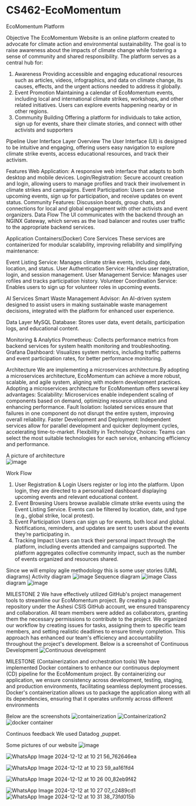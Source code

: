 # CS462-EcoMomentum

EcoMomentum Platform

Objective
The EcoMomentum Website is an online platform created to advocate for climate action and environmental sustainability. The goal is to raise awareness about the impacts of climate change while fostering a sense of community and shared responsibility. The platform serves as a central hub for:

1. Awareness
Providing accessible and engaging educational resources such as articles, videos, infographics, and data on climate change, its causes, effects, and the urgent actions needed to address it globally.
2. Event Promotion
Maintaining a calendar of EcoMomentum events, including local and international climate strikes, workshops, and other related initiatives. Users can explore events happening nearby or in other regions.
3. Community Building
Offering a platform for individuals to take action, sign up for events, share their climate stories, and connect with other activists and supporters

Pipeline
User Interface Layer
Overview
The User Interface (UI) is designed to be intuitive and engaging, offering users easy navigation to explore climate strike events, access educational resources, and track their activism.

Features
Web Application: A responsive web interface that adapts to both desktop and mobile devices.
Login/Registration: Secure account creation and login, allowing users to manage profiles and track their involvement in climate strikes and campaigns.
Event Participation: Users can browse upcoming events, sign up for participation, and receive updates on event status.
Community Features: Discussion boards, group chats, and connections for local and global engagement with other activists and event organizers.
Data Flow
The UI communicates with the backend through an NGINX Gateway, which serves as the load balancer and routes user traffic to the appropriate backend services.


Application Containers(Docker)
Core Services
These services are containerized for modular scalability, improving reliability and simplifying maintenance:

Event Listing Service: Manages climate strike events, including date, location, and status.
User Authentication Service: Handles user registration, login, and session management.
User Management Service: Manages user rofiles and tracks participation history.
Volunteer Coordination Service: Enables users to sign up for volunteer roles in upcoming events.

AI Services
Smart Waste Management Advisor: An AI-driven system designed to assist users in making sustainable waste management decisions, integrated with the platform for enhanced user experience.

Data Layer
MySQL Database: Stores user data, event details, participation logs, and educational content.

Monitoring & Analytics
Prometheus: Collects performance metrics from backend services for system health monitoring and troubleshooting.
Grafana Dashboard: Visualizes system metrics, including traffic patterns and event participation rates, for better performance monitoring.

Architecture 
We are implementing a microservices architecture.By adopting a microservices architecture, EcoMomentum can achieve a more robust, scalable, and agile system, aligning with modern development practices.
Adopting a microservices architecture for EcoMomentum offers several key advantages:
Scalability: Microservices enable independent scaling of components based on demand, optimizing resource utilization and enhancing performance.
Fault Isolation: Isolated services ensure that failures in one component do not disrupt the entire system, improving overall reliability.
Faster Development and Deployment: Independent services allow for parallel development and quicker deployment cycles, accelerating time-to-market.
Flexibility in Technology Choices: Teams can select the most suitable technologies for each service, enhancing efficiency and performance.

A picture of architecture  
![image](https://github.com/user-attachments/assets/a1dabe68-6dd6-450a-9a7c-7c7ab8aadc28)

Work Flow 
1. User Registration & Login
Users register or log into the platform.
Upon login, they are directed to a personalized dashboard displaying upcoming events and relevant educational content.
2. Event Browsing
Users browse available climate strike events using the Event Listing Service.
Events can be filtered by location, date, and type (e.g., global strike, local protest).
3. Event Participation
Users can sign up for events, both local and global.
Notifications, reminders, and updates are sent to users about the events they’re participating in.
4. Tracking Impact
Users can track their personal impact through the platform, including events attended and campaigns supported.
The platform aggregates collective community impact, such as the number of events organized and resources shared.


Since we will employ agile methodology this is some user stories (UML diagrams)
Activity diagram 
![image](https://github.com/user-attachments/assets/29c28c0b-8dae-4ea8-9f9f-b108a9512c61)
Sequence diagram
![image](https://github.com/user-attachments/assets/bd113415-791b-4d97-9df2-c78c1c78279d)
Class diagram 
![image](https://github.com/user-attachments/assets/d33cea47-7d94-46d9-9e80-f30f617a8718)


MILESTONE 2 
We have effectively utilized GitHub's project management tools to streamline our EcoMomentum project. By creating a public repository under the Ashesi CSIS GitHub account, we ensured transparency and collaboration. All team members were added as collaborators, granting them the necessary permissions to contribute to the project. We organized our workflow by creating issues for tasks, assigning them to specific team members, and setting realistic deadlines to ensure timely completion. This approach has enhanced our team's efficiency and accountability throughout the project's development.
Below is a screenshot of Continuous Development 
![Continuous development](https://github.com/user-attachments/assets/71b61743-a18f-45fb-8063-5573fb3bded6)

MILESTONE (Containerization and orchestration tools)
We have implemented Docker containers to enhance our continuous deployment (CD) pipeline for the EcoMomentum project. By containerizing our application, we ensure consistency across development, testing, staging, and production environments, facilitating seamless deployment processes. Docker's containerization allows us to package the application along with all its dependencies, ensuring that it operates uniformly across different environments

Below are the screenshots
![containerization](https://github.com/user-attachments/assets/6371b8df-e67b-4fa1-ae95-7ed2147d009a)
![Containerization2 ](https://github.com/user-attachments/assets/67268d4b-4966-491b-8193-5fbc80a62803)
![docker container ](https://github.com/user-attachments/assets/033313bb-c14a-4a74-b8cc-37e69548e17a)


Continuos feedback 
We used Datadog ,puppet.

Some pictures of our website 
![image](https://github.com/user-attachments/assets/a3f37356-714f-4aef-9ab7-0b7de75d893b)

![WhatsApp Image 2024-12-12 at 10 21 56_762646ea](https://github.com/user-attachments/assets/3e08cac3-2fa9-4f66-8176-f5fa1303ca66)



![WhatsApp Image 2024-12-12 at 10 23 59_aa161fd4](https://github.com/user-attachments/assets/e693b28d-ec9e-42d5-920d-84929d7d0068)

![WhatsApp Image 2024-12-12 at 10 26 00_82eb9f42](https://github.com/user-attachments/assets/0e4c85a2-6c10-4990-9b5a-55844ba6fa2f)

![WhatsApp Image 2024-12-12 at 10 27 07_c2489cd1](https://github.com/user-attachments/assets/160e58b3-f495-454a-8566-87aff691ff01)
![WhatsApp Image 2024-12-12 at 10 31 38_73fd015b](https://github.com/user-attachments/assets/647e20f1-5a78-478a-8287-6c87d340fd5a)









